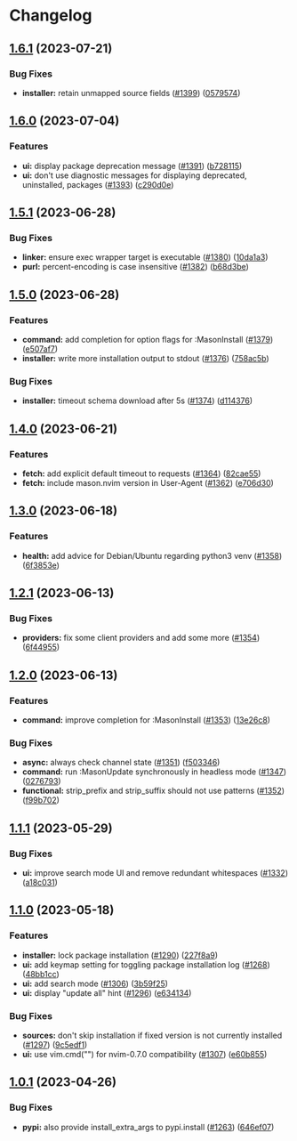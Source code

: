 # Changelog

## [1.6.1](https://github.com/williamboman/mason.nvim/compare/v1.6.0...v1.6.1) (2023-07-21)


### Bug Fixes

* **installer:** retain unmapped source fields ([#1399](https://github.com/williamboman/mason.nvim/issues/1399)) ([0579574](https://github.com/williamboman/mason.nvim/commit/05795741895ee16062eabeb0d89bff7cbcd693fa))

## [1.6.0](https://github.com/williamboman/mason.nvim/compare/v1.5.1...v1.6.0) (2023-07-04)


### Features

* **ui:** display package deprecation message ([#1391](https://github.com/williamboman/mason.nvim/issues/1391)) ([b728115](https://github.com/williamboman/mason.nvim/commit/b7281153cd9167d2b1a5d8cbda1ba8d4ad9fa8c2))
* **ui:** don't use diagnostic messages for displaying deprecated, uninstalled, packages ([#1393](https://github.com/williamboman/mason.nvim/issues/1393)) ([c290d0e](https://github.com/williamboman/mason.nvim/commit/c290d0e4ab6da9cac1e26684e53fba0b615862ed))

## [1.5.1](https://github.com/williamboman/mason.nvim/compare/v1.5.0...v1.5.1) (2023-06-28)


### Bug Fixes

* **linker:** ensure exec wrapper target is executable ([#1380](https://github.com/williamboman/mason.nvim/issues/1380)) ([10da1a3](https://github.com/williamboman/mason.nvim/commit/10da1a33b4ac24ad4d76a9af91871720ac6b65e4))
* **purl:** percent-encoding is case insensitive ([#1382](https://github.com/williamboman/mason.nvim/issues/1382)) ([b68d3be](https://github.com/williamboman/mason.nvim/commit/b68d3be4b664671002221d43c82e74a0f1006b26))

## [1.5.0](https://github.com/williamboman/mason.nvim/compare/v1.4.0...v1.5.0) (2023-06-28)


### Features

* **command:** add completion for option flags for :MasonInstall ([#1379](https://github.com/williamboman/mason.nvim/issues/1379)) ([e507af7](https://github.com/williamboman/mason.nvim/commit/e507af7b996dae90404345abb2bc88540f931589))
* **installer:** write more installation output to stdout ([#1376](https://github.com/williamboman/mason.nvim/issues/1376)) ([758ac5b](https://github.com/williamboman/mason.nvim/commit/758ac5b35e823eee74a90f855b2a66afc51ec92d))


### Bug Fixes

* **installer:** timeout schema download after 5s ([#1374](https://github.com/williamboman/mason.nvim/issues/1374)) ([d114376](https://github.com/williamboman/mason.nvim/commit/d11437645af60449ff252b2c9abda103c5610520))

## [1.4.0](https://github.com/williamboman/mason.nvim/compare/v1.3.0...v1.4.0) (2023-06-21)


### Features

* **fetch:** add explicit default timeout to requests ([#1364](https://github.com/williamboman/mason.nvim/issues/1364)) ([82cae55](https://github.com/williamboman/mason.nvim/commit/82cae550c87466b1163b216bdb9c71cb71dd8f67))
* **fetch:** include mason.nvim version in User-Agent ([#1362](https://github.com/williamboman/mason.nvim/issues/1362)) ([e706d30](https://github.com/williamboman/mason.nvim/commit/e706d305fbcc8701bd30e31dd727aee2853b9db9))

## [1.3.0](https://github.com/williamboman/mason.nvim/compare/v1.2.1...v1.3.0) (2023-06-18)


### Features

* **health:** add advice for Debian/Ubuntu regarding python3 venv ([#1358](https://github.com/williamboman/mason.nvim/issues/1358)) ([6f3853e](https://github.com/williamboman/mason.nvim/commit/6f3853e5ae8c200e29d2e394e479d9c3f8e018f5))

## [1.2.1](https://github.com/williamboman/mason.nvim/compare/v1.2.0...v1.2.1) (2023-06-13)


### Bug Fixes

* **providers:** fix some client providers and add some more ([#1354](https://github.com/williamboman/mason.nvim/issues/1354)) ([6f44955](https://github.com/williamboman/mason.nvim/commit/6f4495590a0f9e121b483c9b1236fbabbd80da7a))

## [1.2.0](https://github.com/williamboman/mason.nvim/compare/v1.1.1...v1.2.0) (2023-06-13)


### Features

* **command:** improve completion for :MasonInstall ([#1353](https://github.com/williamboman/mason.nvim/issues/1353)) ([13e26c8](https://github.com/williamboman/mason.nvim/commit/13e26c81ff5074ee8f095a791cd37fc1cec37377))


### Bug Fixes

* **async:** always check channel state ([#1351](https://github.com/williamboman/mason.nvim/issues/1351)) ([f503346](https://github.com/williamboman/mason.nvim/commit/f5033463bb911a136e577fc6f339328f162e2b4a))
* **command:** run :MasonUpdate synchronously in headless mode ([#1347](https://github.com/williamboman/mason.nvim/issues/1347)) ([0276793](https://github.com/williamboman/mason.nvim/commit/02767937fc2e1b214c854a8fdde26ae1d3529dd6))
* **functional:** strip_prefix and strip_suffix should not use patterns ([#1352](https://github.com/williamboman/mason.nvim/issues/1352)) ([f99b702](https://github.com/williamboman/mason.nvim/commit/f99b70233e49db2229350bb82d9ddc6e2f4131c0))

## [1.1.1](https://github.com/williamboman/mason.nvim/compare/v1.1.0...v1.1.1) (2023-05-29)


### Bug Fixes

* **ui:** improve search mode UI and remove redundant whitespaces ([#1332](https://github.com/williamboman/mason.nvim/issues/1332)) ([a18c031](https://github.com/williamboman/mason.nvim/commit/a18c031c72a3c7576ba5dc60ee30de8290c8757c))

## [1.1.0](https://github.com/williamboman/mason.nvim/compare/v1.0.1...v1.1.0) (2023-05-18)


### Features

* **installer:** lock package installation ([#1290](https://github.com/williamboman/mason.nvim/issues/1290)) ([227f8a9](https://github.com/williamboman/mason.nvim/commit/227f8a9aaae495f481c768f8346edfceaf6d2951))
* **ui:** add keymap setting for toggling package installation log ([#1268](https://github.com/williamboman/mason.nvim/issues/1268)) ([48bb1cc](https://github.com/williamboman/mason.nvim/commit/48bb1cc33a1fefe94f5ce4972446a1c6ad849f15))
* **ui:** add search mode ([#1306](https://github.com/williamboman/mason.nvim/issues/1306)) ([3b59f25](https://github.com/williamboman/mason.nvim/commit/3b59f25d435fb1b8d36c4cc26410c3569f0bd795))
* **ui:** display "update all" hint ([#1296](https://github.com/williamboman/mason.nvim/issues/1296)) ([e634134](https://github.com/williamboman/mason.nvim/commit/e634134312bb936f472468a401c9cae6485ab54b))


### Bug Fixes

* **sources:** don't skip installation if fixed version is not currently installed ([#1297](https://github.com/williamboman/mason.nvim/issues/1297)) ([9c5edf1](https://github.com/williamboman/mason.nvim/commit/9c5edf13c2e6bd5223eebfeb4557ccc841acaa0e))
* **ui:** use vim.cmd("") for nvim-0.7.0 compatibility ([#1307](https://github.com/williamboman/mason.nvim/issues/1307)) ([e60b855](https://github.com/williamboman/mason.nvim/commit/e60b855bfa8c7d34387200daa6e54a5e22d3da05))

## [1.0.1](https://github.com/williamboman/mason.nvim/compare/v1.0.0...v1.0.1) (2023-04-26)


### Bug Fixes

* **pypi:** also provide install_extra_args to pypi.install ([#1263](https://github.com/williamboman/mason.nvim/issues/1263)) ([646ef07](https://github.com/williamboman/mason.nvim/commit/646ef07907e0960987c13c0b13f69eb808cc66ad))
